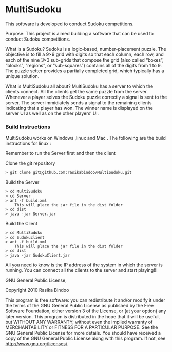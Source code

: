 # MultiSudoku #




This software is developed to conduct Sudoku competitions.

Purpose:
This project is aimed building a software that can be used to conduct Sudoku competitions.

What is a Sudoku?
Sudoku is a logic-based, number-placement puzzle. The objective is to fill a 9×9 grid with digits so that each column, each row, and each of the nine 3×3 sub-grids that compose the grid (also called “boxes”, “blocks”, “regions”, or “sub-squares”) contains all of the digits from 1 to 9. The puzzle setter provides a partially completed grid, which typically has a unique solution.

What is MultiSudoku all about?
MultiSudoku has a server to which the clients connect. All the clients get the same puzzle from the server. Whenever a player solves the Sudoku puzzle correctly a signal is sent to the server. The server immidiately sends a signal to the remaining clients indicating that a player has won.
The winner name is displayed on the server UI as well as on the other players’ UI.



### Build Instructions ###

MultiSudoku works on Windows ,linux and Mac . 
The following are the build instructions for linux :

Remember to run the Server first and then the client 

   Clone the git repository

	> git clone git@github.com:rasikabindoo/MultiSudoku.git 

   Build the Server

	> cd MultiSudoku
	> cd Server
	> ant -f build.xml
		This will place the jar file in the dist folder
	> cd dist
	> java -jar Server.jar

   Build the Client

	> cd MultiSudoku
	> cd Sudokuclient
	> ant -f build.xml
		This will place the jar file in the dist folder
	> cd dist
	> java -jar SudokuClient.jar


All you need to know is the IP address of the system in which the server is running.
You can connect all the clients to the server and start playing!!!


GNU General Public License,

Copyright 2010 Rasika Bindoo

This program is free software: you can redistribute it and/or modify it under the terms of the GNU General Public License as published by the Free Software Foundation, either version 3 of the License, or (at your option) any later version. This program is distributed in the hope that it will be useful, but WITHOUT ANY WARRANTY; without even the implied warranty of MERCHANTABILITY or FITNESS FOR A PARTICULAR PURPOSE.  See the GNU General Public License for more details. You should have received a copy of the GNU General Public License along with this program.  If not, see <http://www.gnu.org/licenses/>.

